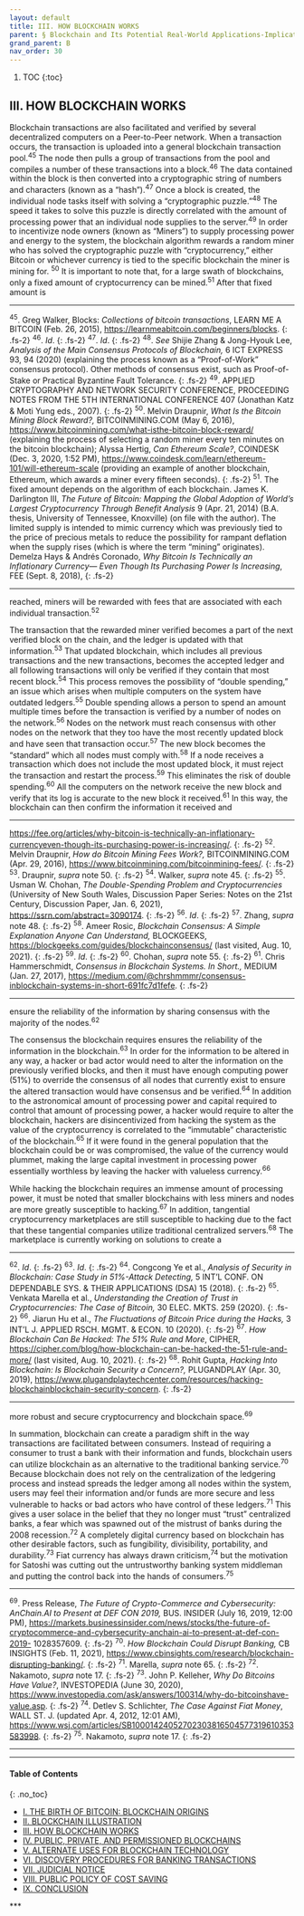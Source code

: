 ```yaml
---
layout: default
title: III. HOW BLOCKCHAIN WORKS
parent: § Blockchain and Its Potential Real-World Applications-Implications on Disco on Discovery Procedures   
grand_parent: B
nav_order: 30 
---
```

<style>
.dont-break-out {
  /* These are technically the same, but use both */
  overflow-wrap: break-word;
  word-wrap: break-word;

     -ms-word-break: break-all;
  /* This is the dangerous one in WebKit, as it breaks things wherever */
  word-break: break-all;
  /* Instead use this non-standard one: */
  word-break: break-word;
}

.youtube-container {
    position: relative;
    width: 100%;
    height: 0;
    padding-bottom: 56.25%;
}
.youtube-video {
    position: absolute;
    top: 0;
    left: 0;
    width: 100%;
    height: 100%;
}

</style>

<div class="dont-break-out" markdown="1">

1. TOC
{:toc}

## III. HOW BLOCKCHAIN WORKS
Blockchain transactions are also facilitated and verified by several decentralized computers on a Peer-to-Peer network. When a transaction occurs, the transaction is uploaded into a general blockchain transaction pool.<sup>45</sup> The node then pulls a group of transactions from the pool and compiles a number of these transactions into a block.<sup>46</sup> The data contained within the block is then converted into a cryptographic string of numbers and characters (known as a “hash”).<sup>47</sup> Once a block is created, the individual node tasks itself with solving a “cryptographic puzzle.”<sup>48</sup> The speed it takes to solve this puzzle is directly correlated with the amount of processing power that an individual node supplies to the server.<sup>49</sup> In order to incentivize node owners (known as “Miners”) to supply processing power and energy to the system, the blockchain algorithm rewards a random miner who has solved the cryptographic puzzle with “cryptocurrency,” either Bitcoin or whichever currency is tied to the specific blockchain the miner is mining for. <sup>50</sup> It is important to note that, for a large swath of blockchains, only a fixed amount of cryptocurrency can be mined.<sup>51</sup> After that fixed amount is

***
<sup>45</sup>. Greg Walker, Blocks: *Collections of bitcoin transactions*, LEARN ME A BITCOIN (Feb. 26, 2015), https://learnmeabitcoin.com/beginners/blocks.
{: .fs-2}
<sup>46</sup>. *Id*. 
{: .fs-2}
<sup>47</sup>. *Id*.
{: .fs-2}
<sup>48</sup>. *See* Shijie Zhang & Jong-Hyouk Lee, *Analysis of the Main Consensus Protocols of Blockchain,* 6 ICT EXPRESS 93, 94 (2020) (explaining the process known as a “Proof-of-Work” consensus protocol). Other methods of consensus exist, such as Proof-of-Stake or Practical Byzantine Fault Tolerance. 
{: .fs-2}
<sup>49</sup>. APPLIED CRYPTOGRAPHY AND NETWORK SECURITY CONFERENCE, PROCEEDING NOTES FROM THE 5TH INTERNATIONAL CONFERENCE 407 (Jonathan Katz & Moti Yung eds., 2007). 
{: .fs-2}
<sup>50</sup>. Melvin Draupnir, *What Is the Bitcoin Mining Block Reward?,* BITCOINMINING.COM (May 6, 2016), https://www.bitcoinmining.com/what-isthe-bitcoin-block-reward/ (explaining the process of selecting a random miner every ten minutes on the bitcoin blockchain); Alyssa Hertig, *Can Ethereum Scale?*, COINDESK (Dec. 3, 2020, 1:52 PM), https://www.coindesk.com/learn/ethereum-101/will-ethereum-scale (providing an example of another blockchain, Ethereum, which awards a miner every fifteen seconds). 
{: .fs-2}
<sup>51</sup>. The fixed amount depends on the algorithm of each blockchain. James K. Darlington III, *The Future of Bitcoin: Mapping the Global Adoption of World’s Largest Cryptocurrency Through Benefit Analysis* 9 (Apr. 21, 2014) (B.A. thesis, University of Tennessee, Knoxville) (on file with the author). The limited supply is intended to mimic currency which was previously tied to the price of precious metals to reduce the possibility for rampant deflation when the supply rises (which is where the term “mining” originates). Demelza Hays & Andrés Coronado, *Why Bitcoin Is Technically an Inflationary Currency— Even Though Its Purchasing Power Is Increasing*, FEE (Sept. 8, 2018),
{: .fs-2}
***

reached, miners will be rewarded with fees that are associated with each individual transaction.<sup>52</sup>

The transaction that the rewarded miner verified becomes a part of the next verified block on the chain, and the ledger is updated with that information.<sup>53</sup> That updated blockchain, which includes all previous transactions and the new transactions, becomes the accepted ledger and all following transactions will only be verified if they contain that most recent block.<sup>54</sup> This process removes the possibility of “double spending,” an issue which arises when multiple computers on the system have outdated ledgers.<sup>55</sup> Double spending allows a person to spend an amount multiple times before the transaction is verified by a number of nodes on the network.<sup>56</sup> Nodes on the network must reach consensus with other nodes on the network that they too have the most recently updated block and have seen that transaction occur.<sup>57</sup> The new block becomes the “standard” which all nodes must comply with.<sup>58</sup> If a node receives a transaction which does not include the most updated block, it must reject the transaction and restart the process.<sup>59</sup> This eliminates the risk of double spending.<sup>60</sup> All the computers on the network receive the new block and verify that its log is accurate to the new block it received.<sup>61</sup> In this way, the blockchain can then confirm the information it received and

***
https://fee.org/articles/why-bitcoin-is-technically-an-inflationary-currencyeven-though-its-purchasing-power-is-increasing/. 
{: .fs-2}
<sup>52</sup>. Melvin Draupnir, *How do Bitcoin Mining Fees Work?,* BITCOINMINING.COM (Apr. 29, 2016), https://www.bitcoinmining.com/bitcoinmining-fees/. 
{: .fs-2}
<sup>53</sup>. Draupnir, *supra* note 50. 
{: .fs-2}
<sup>54</sup>. Walker, *supra* note 45. 
{: .fs-2}
<sup>55</sup>. Usman W. Chohan, *The Double-Spending Problem and Cryptocurrencies* (University of New South Wales, Discussion Paper Series: Notes on the 21st Century, Discussion Paper, Jan. 6, 2021), https://ssrn.com/abstract=3090174. 
{: .fs-2}
<sup>56</sup>. *Id*. 
{: .fs-2}
<sup>57</sup>. Zhang, *supra* note 48.
{: .fs-2}
<sup>58</sup>. Ameer Rosic, *Blockchain Consensus: A Simple Explanation Anyone Can Understand,* BLOCKGEEKS, https://blockgeeks.com/guides/blockchainconsensus/ (last visited, Aug. 10, 2021). 
{: .fs-2}
<sup>59</sup>. *Id*. 
{: .fs-2}
<sup>60</sup>. Chohan, *supra* note 55. 
{: .fs-2}
<sup>61</sup>. Chris Hammerschmidt, *Consensus in Blockchain Systems. In Short.,* MEDIUM (Jan. 27, 2017), https://medium.com/@chrshmmmr/consensus-inblockchain-systems-in-short-691fc7d1fefe.
{: .fs-2}
***

ensure the reliability of the information by sharing consensus with the majority of the nodes.<sup>62</sup>

The consensus the blockchain requires ensures the reliability of the information in the blockchain.<sup>63</sup> In order for the information to be altered in any way, a hacker or bad actor would need to alter the information on the previously verified blocks, and then it must have enough computing power (51%) to override the consensus of all nodes that currently exist to ensure the altered transaction would have consensus and be verified.<sup>64</sup> In addition to the astronomical amount of processing power and capital required to control that amount of processing power, a hacker would require to alter the blockchain, hackers are disincentivized from hacking the system as the value of the cryptocurrency is correlated to the “immutable” characteristic of the blockchain.<sup>65</sup> If it were found in the general population that the blockchain could be or was compromised, the value of the currency would plummet, making the large capital investment in processing power essentially worthless by leaving the hacker with valueless currency.<sup>66</sup>

While hacking the blockchain requires an immense amount of processing power, it must be noted that smaller blockchains with less miners and nodes are more greatly susceptible to hacking.<sup>67</sup> In addition, tangential cryptocurrency marketplaces are still susceptible to hacking due to the fact that these tangential companies utilize traditional centralized servers.<sup>68</sup> The marketplace is currently working on solutions to create a

***
<sup>62</sup>. *Id*. 
{: .fs-2}
<sup>63</sup>. *Id*. 
{: .fs-2}
<sup>64</sup>. Congcong Ye et al., *Analysis of Security in Blockchain: Case Study in 51%-Attack Detecting,* 5 INT’L CONF. ON DEPENDABLE SYS. & THEIR APPLICATIONS (DSA) 15 (2018). 
{: .fs-2}
<sup>65</sup>. Venkata Marella et al., *Understanding the Creation of Trust in Cryptocurrencies: The Case of Bitcoin,* 30 ELEC. MKTS. 259 (2020). 
{: .fs-2}
<sup>66</sup>. Jiarun Hu et al., *The Fluctuations of Bitcoin Price during the Hacks,* 3 INT’L J. APPLIED RSCH. MGMT. & ECON. 10 (2020).
{: .fs-2}
<sup>67</sup>. *How Blockchain Can Be Hacked: The 51% Rule and More*, CIPHER, https://cipher.com/blog/how-blockchain-can-be-hacked-the-51-rule-and-more/ (last visited, Aug. 10, 2021). 
{: .fs-2}
<sup>68</sup>. Rohit Gupta, *Hacking Into Blockchain: Is Blockchain Security a Concern?,* PLUGANDPLAY (Apr. 30, 2019), https://www.plugandplaytechcenter.com/resources/hacking-blockchainblockchain-security-concern.
{: .fs-2}
***

more robust and secure cryptocurrency and blockchain space.<sup>69</sup>

In summation, blockchain can create a paradigm shift in the way transactions are facilitated between consumers. Instead of requiring a consumer to trust a bank with their information and funds, blockchain users can utilize blockchain as an alternative to the traditional banking service.<sup>70</sup> Because blockchain does not rely on the centralization of the ledgering process and instead spreads the ledger among all nodes within the system, users may feel their information and/or funds are more secure and less vulnerable to hacks or bad actors who have control of these ledgers.<sup>71</sup> This gives a user solace in the belief that they no longer must “trust” centralized banks, a fear which was spawned out of the mistrust of banks during the 2008 recession.<sup>72</sup> A completely digital currency based on blockchain has other desirable factors, such as fungibility, divisibility, portability, and durability.<sup>73</sup> Fiat currency has always drawn criticism,<sup>74</sup> but the motivation for Satoshi was cutting out the untrustworthy banking system middleman and putting the control back into the hands of consumers.<sup>75</sup>

***
<sup>69</sup>. Press Release, *The Future of Crypto-Commerce and Cybersecurity: AnChain.AI to Present at DEF CON 2019,* BUS. INSIDER (July 16, 2019, 12:00 PM), https://markets.businessinsider.com/news/stocks/the-future-of-cryptocommerce-and-cybersecurity-anchain-ai-to-present-at-def-con-2019- 1028357609.
{: .fs-2}
<sup>70</sup>. *How Blockchain Could Disrupt Banking,* CB INSIGHTS (Feb. 11, 2021), https://www.cbinsights.com/research/blockchain-disrupting-banking/.
{: .fs-2}
<sup>71</sup>. Marella, *supra* note 65.
{: .fs-2}
<sup>72</sup>. Nakamoto, *supra* note 17.
{: .fs-2}
<sup>73</sup>. John P. Kelleher, *Why Do Bitcoins Have Value?*, INVESTOPEDIA (June 30, 2020), https://www.investopedia.com/ask/answers/100314/why-do-bitcoinshave-value.asp.
{: .fs-2}
<sup>74</sup>. Detlev S. Schlichter, *The Case Against Fiat Money*, WALL ST. J. (updated Apr. 4, 2012, 12:01 AM), https://www.wsj.com/articles/SB10001424052702303816504577319610353583998.
{: .fs-2}
<sup>75</sup>. Nakamoto, *supra* note 17.
{: .fs-2}
***

***

#### Table of Contents
{: .no_toc}

<ul><li> <a href="/docs/B/Blockchain-and-Its-Potential-Real-World-Applications-Implications-on-Disco-on-Discovery-Procedures-1/">
I. THE BIRTH OF BITCOIN: BLOCKCHAIN ORIGINS</a></li><li> <a href="/docs/B/Blockchain-and-Its-Potential-Real-World-Applications-Implications-on-Disco-on-Discovery-Procedures-2/">
II. BLOCKCHAIN ILLUSTRATION</a></li><li> <a href="/docs/B/Blockchain-and-Its-Potential-Real-World-Applications-Implications-on-Disco-on-Discovery-Procedures-3/">
III. HOW BLOCKCHAIN WORKS</a></li><li> <a href="/docs/B/Blockchain-and-Its-Potential-Real-World-Applications-Implications-on-Disco-on-Discovery-Procedures-4/">
IV. PUBLIC, PRIVATE, AND PERMISSIONED BLOCKCHAINS</a></li><li> <a href="/docs/B/Blockchain-and-Its-Potential-Real-World-Applications-Implications-on-Disco-on-Discovery-Procedures-5/">
V. ALTERNATE USES FOR BLOCKCHAIN TECHNOLOGY </a></li><li> <a href="/docs/B/Blockchain-and-Its-Potential-Real-World-Applications-Implications-on-Disco-on-Discovery-Procedures-6/">
VI. DISCOVERY PROCEDURES FOR BANKING TRANSACTIONS</a></li><li> <a href="/docs/B/Blockchain-and-Its-Potential-Real-World-Applications-Implications-on-Disco-on-Discovery-Procedures-7/">
VII. JUDICIAL NOTICE</a></li><li> <a href="/docs/B/Blockchain-and-Its-Potential-Real-World-Applications-Implications-on-Disco-on-Discovery-Procedures-8/">
VIII. PUBLIC POLICY OF COST SAVING</a></li><li> <a href="/docs/B/Blockchain-and-Its-Potential-Real-World-Applications-Implications-on-Disco-on-Discovery-Procedures-9/">
IX. CONCLUSION</a></li></ul>
***

</div>
